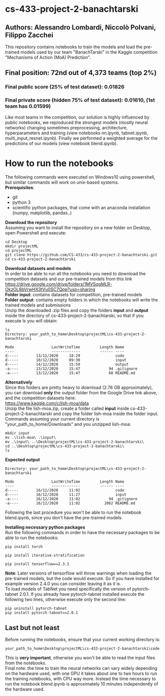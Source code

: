 ﻿# cs-433-project-2-banachtarski
## Authors: Alessandro Lombardi, Niccolò Polvani, Filippo Zacchei

This repository contains notebooks to train the models and load the pre-trained models used by our team
"BanachTarski" in the Kaggle competition "Mechanisms of Action (MoA) Prediction". 
## Final position: 72nd out of 4,373 teams (top 2%)
### Final public score (25% of test dataset): 0.01826
### Final private score (hidden 75% of test dataset): 0.01610,  (1st team has 0.01599)
Like most teams in the competition, our solution is highly influenced by public notebooks, we reproduced the strongest models (mostly neural networks) changing sometimes preprocessing, architecture, hyperparameters and training (view notebooks nn.ipynb, tabnet.ipynb, multi_input_resnet.ipynb). Finally we performed a weighted average for the predictions of our models (view notebook blend.ipynb).

# How to run the notebooks
The following commands were executed on Windows10 using powershell, but similar commands will work on unix-based systems.<br>
**Prerequisites**:<br>
* git
* python 3
* scientific python packages, that come with an anaconda installation (numpy, matplotlib, pandas..)

**Download the repository**<br>
Assuming you want to install the repository on a new folder on Desktop, open Powershell and execute:

```
cd Desktop
mkdir projectML
cd projectML
git clone https://github.com/CS-433/cs-433-project-2-banachtarski.git
cd cs-433-project-2-banachtarski
```


**Download datasets and models**<br>
In order to be able to run all the notebooks you need to download the competition datasets and our pre-trained models from this link https://drive.google.com/drive/folders/1MVSqgMLR-OkzOL6bVrwHX3tVu0SC7Qpp?usp=sharing <br>
**Folder input**:  contains datasets for competition, pre-trained models<br>
**Folder output**: contains empty folders in which the notebooks will write the trained models and submissions<br>
Unzip the downloaded .zip files and copy the folders **input** and **output** inside the directory of cs-433-project-2-banachtarski, so that if you execute ls you will obtain:

```
ls
Directory: your_path_to_home\Desktop\projectML\cs-433-project-2-banachtarski

Mode                 LastWriteTime         Length Name
----                 -------------         ------ ----
d-----        13/12/2020     18:29                code
d-----        10/12/2020     09:30                input
d-----        14/12/2020     15:59                output
-a----        13/12/2020     15:47             94 .gitignore
-a----        13/12/2020     15:47             68 README.md
```

**Alternatively**<br>
Since this folders are pretty heavy to download (2.76 GB approximately), you can download **only** the output folder from the Google Drive link above, and the competition datasets here: <br>
https://www.kaggle.com/c/lish-moa/data <br>
Unzip the file lish-moa.zip, create a folder called **input** inside cs-433-project-2-banachtarski and copy the folder lish-moa inside the folder input.<br>
Commands assuming your current directory is "your_path_to_home/Downloads" and you unzipped lish-moa:

```
mkdir input
mv .\lish-moa\ .\input\ 
mv .\input\ ..\Desktop\projectML\cs-433-project-2-banachtarski\
cd ..\Desktop\projectML\cs-433-project-2-banachtarski\
ls
```

**Expected output**

```
Directory: your_path_to_home\Desktop\projectML\cs-433-project-2-banachtarski

Mode                 LastWriteTime         Length Name
----                 -------------         ------ ----
d-----        16/12/2020     11:02                code
d-----        16/12/2020     11:27                input
-a----        16/12/2020     11:02             94 .gitignore
-a----        16/12/2020     11:02           2062 README.md
```
Following the last procedure you won't be able to run the notebook blend.ipynb, since you don't have the pre-trained models.

**Installing necessary python packages**<br>
Run the following commands in order to have the necessary packages to be able to run the notebooks:
```
pip install torch

pip install iterative-stratification

pip install tensorflow==2.3.1
```
**Note**: Later versions of tensorflow will throw warnings when loading the pre-trained models, but the code would execute. So if you have installed for example version 2.4.0 you can consider leaving it as it is.<br>
To load models of TabNet you need specifically the version of pytorch-tabnet 2.0.1. If you already have pytorch-tabnet installed execute the following two lines, otherwise execute only the second line:
```
pip uninstall pytorch-tabnet
pip install pytorch-tabnet==2.0.1
```

## Last but not least
Before running the notebooks, ensure that your current working directory is: <br>
```
your_path_to_home\Desktop\projectML\cs-433-project-2-banachtarski\code 
```
This is **very important**, otherwise you won't be able to read the input files from the notebooks. <br>
Final note: the time to train the neural networks can vary widely depending on the hardware used, with one GPU it takes about one to two hours to run the training notebooks, with CPU way more. Instead the time necessary to run the notebook blend.ipynb is approximately 10 minutes independently of the hardware used. 
